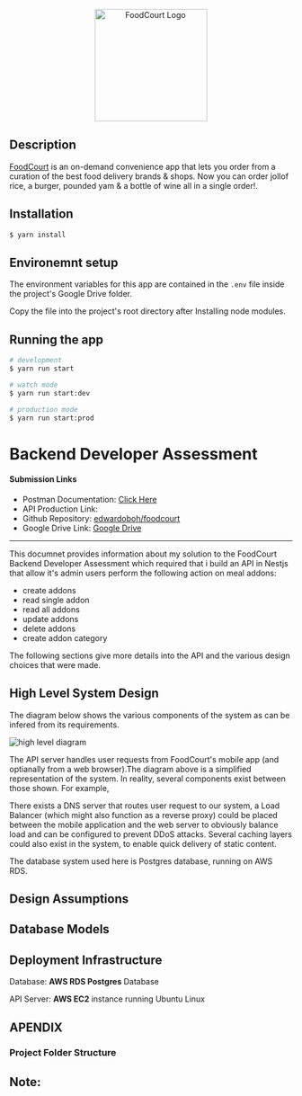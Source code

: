 <p align="center">
  <img src="https://res.cloudinary.com/class-attend/image/upload/v1673013921/logo_d3czjj.png" width="200" alt="FoodCourt Logo" />
</p>

## Description

[FoodCourt](https://getfoodcourt.com) is an on-demand convenience app that lets you order from a curation of the best food delivery brands & shops. Now you can order jollof rice, a burger, pounded yam & a bottle of wine all in a single order!.

## Installation

```bash
$ yarn install
```

## Environemnt setup
The environment variables for this app are contained in the ```.env``` file inside the project's Google Drive folder.


Copy the file into the project's root directory after Installing node modules.

## Running the app

```bash
# development
$ yarn run start

# watch mode
$ yarn run start:dev

# production mode
$ yarn run start:prod
```

# **Backend Developer Assessment**

#### **Submission Links**

- Postman Documentation: [Click Here]()
- API Production Link: []()
- Github Repository: [edwardoboh/foodcourt](https://github.com/edwardoboh/foodcourt)
- Google Drive Link: [Google Drive]()

---

This documnet provides information about my solution to the FoodCourt Backend Developer Assessment
which required that i build an API in Nestjs that allow it's admin users perform the following action on meal addons:

- create addons
- read single addon
- read all addons
- update addons
- delete addons
- create addon category


The following sections give more details into the API and the various design choices that were made.

## **High Level System Design**

The diagram below shows the various components of the system as can be infered from its requirements.

![high level diagram](https://res.cloudinary.com/class-attend/image/upload/v1660737498/class-attend/high_level_diagram_gllicu.jpg)

The API server handles user requests from FoodCourt's mobile app (and optianally from a web browser).The diagram above is a simplified representation of the system.
In reality, several components exist between those shown. For example,

There exists a DNS server that routes user request to our system, a Load Balancer (which might also function as a reverse proxy) could be placed between the mobile application and the web server to obviously balance load and can be configured to prevent DDoS attacks. Several caching layers could also exist in the system, to enable quick delivery of static content.

The database system used here is Postgres database, running on AWS RDS.

## **Design Assumptions**


## **Database Models**


## **Deployment Infrastructure**
Database:
**AWS RDS Postgres** Database

API Server:
**AWS EC2** instance running Ubuntu Linux

## **APENDIX**
### **Project Folder Structure**

## **Note:**